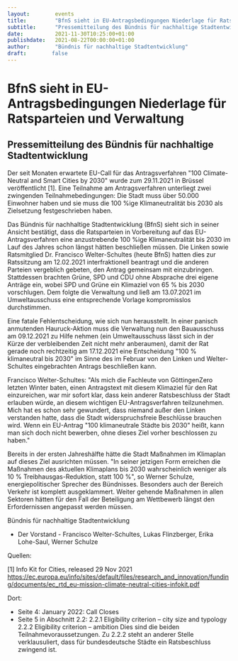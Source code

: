 ```yaml
---
layout:        events
title:         "BfnS sieht in EU-Antragsbedingungen Niederlage für Ratsparteien und Verwaltung"
subtitle:      "Pressemitteilung des Bündnis für nachhaltige Stadtentwicklung"
date:          2021-11-30T10:25:00+01:00
publishdate:   2021-08-22T00:00:00+01:00
author:        "Bündnis für nachhaltige Stadtentwicklung"
draft:        false
---
```


BfnS sieht in EU-Antragsbedingungen Niederlage für Ratsparteien und Verwaltung
===========

Pressemitteilung des Bündnis für nachhaltige Stadtentwicklung
-----------

Der seit Monaten erwartete EU-Call für das Antragsverfahren "100 Climate-Neutral and Smart Cities by 2030" wurde zum 29.11.2021 in Brüssel veröffentlicht [1]. Eine Teilnahme am Antragsverfahren unterliegt zwei zwingenden Teilnahmebedingungen: Die Stadt muss über 50.000 Einwohner haben und sie muss die 100 %ige Klimaneutralität bis 2030 als Zielsetzung festgeschrieben haben. 

Das Bündnis für nachhaltige Stadtentwicklung (BfnS) sieht sich in seiner Ansicht bestätigt, dass die Ratsparteien in Vorbereitung auf das EU-Antragsverfahren eine anzustrebende 100 %ige Klimaneutralität bis 2030 im Lauf des Jahres schon längst hätten beschließen müssen. Die Linken sowie Ratsmitglied Dr. Francisco Welter-Schultes (heute BfnS) hatten dies zur Ratssitzung am 12.02.2021 interfraktionell beantragt und die anderen Parteien vergeblich gebeten, den Antrag gemeinsam mit einzubringen. Stattdessen brachten Grüne, SPD und CDU ohne Absprache drei eigene Anträge ein, wobei SPD und Grüne ein Klimaziel von 65 % bis 2030 vorschlugen. Dem folgte die Verwaltung und ließ am 13.07.2021 im Umweltausschuss eine entsprechende Vorlage kompromisslos durchstimmen. 

Eine fatale Fehlentscheidung, wie sich nun herausstellt. In einer panisch anmutenden Hauruck-Aktion muss die Verwaltung nun den Bauausschuss am 09.12.2021 zu Hilfe nehmen (ein Umweltausschuss lässt sich in der Kürze der verbleibenden Zeit nicht mehr anberaumen), damit der Rat gerade noch rechtzeitig am 17.12.2021 eine Entscheidung "100 % klimaneutral bis 2030" im Sinne des im Februar von den Linken und Welter-Schultes eingebrachten Antrags beschließen kann.

Francisco Welter-Schultes: "Als mich die Fachleute von GöttingenZero letzten Winter baten, einen Antragstext mit diesem Klimaziel für den Rat einzureichen, war mir sofort klar, dass kein anderer Ratsbeschluss der Stadt erlauben würde, an diesem wichtigen EU-Antragsverfahren teilzunehmen. Mich hat es schon sehr gewundert, dass niemand außer den Linken verstanden hatte, dass die Stadt widerspruchsfreie Beschlüsse brauchen wird. Wenn ein EU-Antrag "100 klimaneutrale Städte bis 2030" heißt, kann man sich doch nicht bewerben, ohne dieses Ziel vorher beschlossen zu haben."

Bereits in der ersten Jahreshälfte hätte die Stadt Maßnahmen im Klimaplan auf dieses Ziel ausrichten müssen. "In seiner jetzigen Form erreichen die Maßnahmen des aktuellen Klimaplans bis 2030 wahrscheinlich weniger als 10 % Treibhausgas-Reduktion, statt 100 %", so Werner Schulze, energiepolitischer Sprecher des Bündnisses. Besonders auch der Bereich Verkehr ist komplett ausgeklammert. Weiter gehende Maßnahmen in allen Sektoren hätten für den Fall der Beteiligung am Wettbewerb längst den Erfordernissen angepasst werden müssen.



 	
Bündnis für nachhaltige Stadtentwicklung

- Der Vorstand -
Francisco Welter-Schultes, Lukas Flinzberger, Erika Lohe-Saul, Werner Schulze 

Quellen:

[1] Info Kit for Cities, released 29 Nov 2021
https://ec.europa.eu/info/sites/default/files/research_and_innovation/funding/documents/ec_rtd_eu-mission-climate-neutral-cities-infokit.pdf

Dort: 
- Seite 4: January 2022: Call Closes
- Seite 5 in Abschnitt 2.2:
2.2.1 Eligibility criterion – city size and typology
2.2.2 Eligibility criterion – ambition
Dies sind die beiden Teilnahmevoraussetzungen. Zu 2.2.2 steht an anderer Stelle verklausuliert, dass für bundesdeutsche Städte ein Ratsbeschluss zwingend ist.


